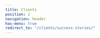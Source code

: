 ```yaml
---
title: Clients
position: 2
navigation: header
has-menu: true
redirect_to: "/clients/success-stories/"
---
```



